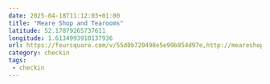 ```yaml
---
date: 2025-04-18T11:12:03+01:00
title: "Meare Shop and Tearooms"
latitude: 52.17879265737611
longitude: 1.6134993910137936
url: https://foursquare.com/v/55d0b720498e5e99b854d97e,http://meareshop.co.uk/tearoom.html
category: checkin
tags:
 - checkin
---
```

